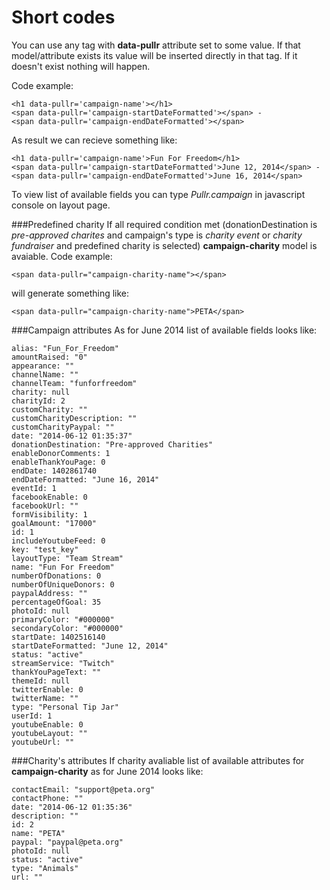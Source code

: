 Short codes
=========

You can use any tag with **data-pullr** attribute set to some value. If that model/attribute exists its value will be inserted directly in that tag. If it doesn't exist nothing will happen.

Code example:
```
<h1 data-pullr='campaign-name'></h1>
<span data-pullr='campaign-startDateFormatted'></span> -
<span data-pullr='campaign-endDateFormatted'></span>
```

As result we can recieve something like:

```
<h1 data-pullr='campaign-name'>Fun For Freedom</h1>
<span data-pullr='campaign-startDateFormatted'>June 12, 2014</span> -
<span data-pullr='campaign-endDateFormatted'>June 16, 2014</span>

```

To view list of available fields you can type *Pullr.campaign* in javascript console on layout page. 

###Predefined charity
If all required condition met (donationDestination is *pre-approved charites* and campaign's type is *charity event* or *charity fundraiser* and predefined charity is selected) **campaign-charity** model is avaiable. 
Code example: 

`<span data-pullr="campaign-charity-name"></span>`

will generate something like:

`<span data-pullr="campaign-charity-name">PETA</span>`

###Campaign attributes
As for June 2014 list of available fields looks like:

```
alias: "Fun_For_Freedom"
amountRaised: "0"
appearance: ""
channelName: ""
channelTeam: "funforfreedom"
charity: null
charityId: 2
customCharity: ""
customCharityDescription: ""
customCharityPaypal: ""
date: "2014-06-12 01:35:37"
donationDestination: "Pre-approved Charities"
enableDonorComments: 1
enableThankYouPage: 0
endDate: 1402861740
endDateFormatted: "June 16, 2014"
eventId: 1
facebookEnable: 0
facebookUrl: ""
formVisibility: 1
goalAmount: "17000"
id: 1
includeYoutubeFeed: 0
key: "test_key"
layoutType: "Team Stream"
name: "Fun For Freedom"
numberOfDonations: 0
numberOfUniqueDonors: 0
paypalAddress: ""
percentageOfGoal: 35
photoId: null
primaryColor: "#000000"
secondaryColor: "#000000"
startDate: 1402516140
startDateFormatted: "June 12, 2014"
status: "active"
streamService: "Twitch"
thankYouPageText: ""
themeId: null
twitterEnable: 0
twitterName: ""
type: "Personal Tip Jar"
userId: 1
youtubeEnable: 0
youtubeLayout: ""
youtubeUrl: ""
```

###Charity's attributes
If charity avaliable list of available attributes for **campaign-charity**  as for June 2014 looks like:

```
contactEmail: "support@peta.org"
contactPhone: ""
date: "2014-06-12 01:35:36"
description: ""
id: 2
name: "PETA"
paypal: "paypal@peta.org"
photoId: null
status: "active"
type: "Animals"
url: ""
```
